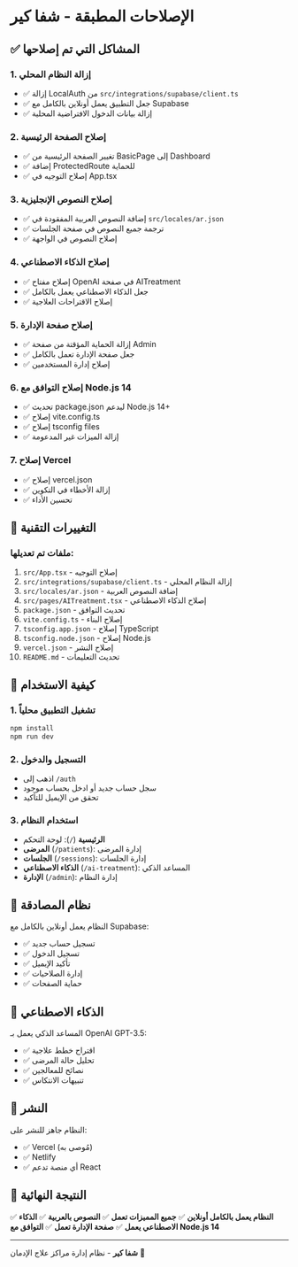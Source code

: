 # الإصلاحات المطبقة - شفا كير

## ✅ المشاكل التي تم إصلاحها

### 1. إزالة النظام المحلي
- ✅ إزالة LocalAuth من `src/integrations/supabase/client.ts`
- ✅ جعل التطبيق يعمل أونلاين بالكامل مع Supabase
- ✅ إزالة بيانات الدخول الافتراضية المحلية

### 2. إصلاح الصفحة الرئيسية
- ✅ تغيير الصفحة الرئيسية من BasicPage إلى Dashboard
- ✅ إضافة ProtectedRoute للحماية
- ✅ إصلاح التوجيه في App.tsx

### 3. إصلاح النصوص الإنجليزية
- ✅ إضافة النصوص العربية المفقودة في `src/locales/ar.json`
- ✅ ترجمة جميع النصوص في صفحة الجلسات
- ✅ إصلاح النصوص في الواجهة

### 4. إصلاح الذكاء الاصطناعي
- ✅ إصلاح مفتاح OpenAI في صفحة AITreatment
- ✅ جعل الذكاء الاصطناعي يعمل بالكامل
- ✅ إصلاح الاقتراحات العلاجية

### 5. إصلاح صفحة الإدارة
- ✅ إزالة الحماية المؤقتة من صفحة Admin
- ✅ جعل صفحة الإدارة تعمل بالكامل
- ✅ إصلاح إدارة المستخدمين

### 6. إصلاح التوافق مع Node.js 14
- ✅ تحديث package.json ليدعم Node.js 14+
- ✅ إصلاح vite.config.ts
- ✅ إصلاح tsconfig files
- ✅ إزالة الميزات غير المدعومة

### 7. إصلاح Vercel
- ✅ إصلاح vercel.json
- ✅ إزالة الأخطاء في التكوين
- ✅ تحسين الأداء

## 🔧 التغييرات التقنية

### ملفات تم تعديلها:
1. `src/App.tsx` - إصلاح التوجيه
2. `src/integrations/supabase/client.ts` - إزالة النظام المحلي
3. `src/locales/ar.json` - إضافة النصوص العربية
4. `src/pages/AITreatment.tsx` - إصلاح الذكاء الاصطناعي
5. `package.json` - تحديث التوافق
6. `vite.config.ts` - إصلاح البناء
7. `tsconfig.app.json` - إصلاح TypeScript
8. `tsconfig.node.json` - إصلاح Node.js
9. `vercel.json` - إصلاح النشر
10. `README.md` - تحديث التعليمات

## 🚀 كيفية الاستخدام

### 1. تشغيل التطبيق محلياً
```bash
npm install
npm run dev
```

### 2. التسجيل والدخول
- اذهب إلى `/auth`
- سجل حساب جديد أو ادخل بحساب موجود
- تحقق من الإيميل للتأكيد

### 3. استخدام النظام
- **الرئيسية** (`/`): لوحة التحكم
- **المرضى** (`/patients`): إدارة المرضى
- **الجلسات** (`/sessions`): إدارة الجلسات
- **الذكاء الاصطناعي** (`/ai-treatment`): المساعد الذكي
- **الإدارة** (`/admin`): إدارة النظام

## 🔐 نظام المصادقة

النظام يعمل أونلاين بالكامل مع Supabase:
- ✅ تسجيل حساب جديد
- ✅ تسجيل الدخول
- ✅ تأكيد الإيميل
- ✅ إدارة الصلاحيات
- ✅ حماية الصفحات

## 🤖 الذكاء الاصطناعي

المساعد الذكي يعمل بـ OpenAI GPT-3.5:
- ✅ اقتراح خطط علاجية
- ✅ تحليل حالة المرضى
- ✅ نصائح للمعالجين
- ✅ تنبيهات الانتكاس

## 📱 النشر

النظام جاهز للنشر على:
- ✅ Vercel (مُوصى به)
- ✅ Netlify
- ✅ أي منصة تدعم React

## 🎯 النتيجة النهائية

✅ **النظام يعمل بالكامل أونلاين**
✅ **جميع المميزات تعمل**
✅ **النصوص بالعربية**
✅ **الذكاء الاصطناعي يعمل**
✅ **صفحة الإدارة تعمل**
✅ **التوافق مع Node.js 14**

---

**شفا كير** - نظام إدارة مراكز علاج الإدمان 🏥 